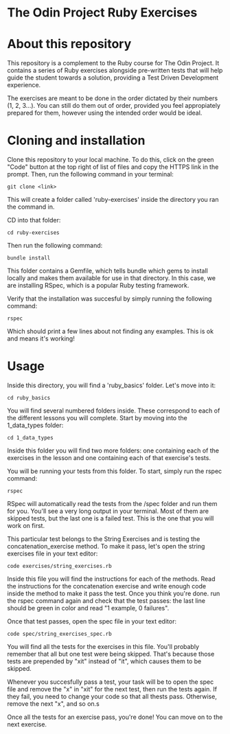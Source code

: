 # The Odin Project Ruby Exercises

# About this repository

This repository is a complement to the Ruby course for The Odin Project. It contains a series of Ruby exercises alongside pre-written tests that will help guide the student towards a solution, providing a Test Driven Development experience.

The exercises are meant to be done in the order dictated by their numbers (1, 2, 3...). You can still do them out of order, provided you feel appropiately prepared for them, however using the intended order would be ideal.

# Cloning and installation

Clone this repository to your local machine. To do this, click on the green "Code" button at the top right of list of files and copy the HTTPS link in the prompt. Then, run the following command in your terminal:

    git clone <link>

This will create a folder called 'ruby-exercises' inside the directory you ran the command in.

CD into that folder:

    cd ruby-exercises

Then run the following command:

    bundle install

This folder contains a Gemfile, which tells bundle which gems to install locally and makes them available for use in that directory. In this case, we are installing RSpec, which is a popular Ruby testing framework.

Verify that the installation was succesful by simply running the following command:

    rspec

Which should print a few lines about not finding any examples. This is ok and means it's working!

# Usage

Inside this directory, you will find a 'ruby\_basics' folder. Let's move into it:

    cd ruby_basics

You will find several numbered folders inside. These correspond to each of the different lessons you will complete. Start by moving into the 1\_data\_types folder:

    cd 1_data_types

Inside this folder you will find two more folders: one containing each of the exercises in the lesson and one containing each of that exercise's tests. 

You will be running your tests from this folder. To start, simply run the rspec command:

    rspec

RSpec will automatically read the tests from the /spec folder and run them for you. You'll see a very long output in your terminal. Most of them are skipped tests, but the last one is a failed test. This is the one that you will work on first.

This particular test belongs to the String Exercises and is testing the concatenation\_exercise method. To make it pass, let's open the string exercises file in your text editor:

    code exercises/string_exercises.rb

Inside this file you will find the instructions for each of the methods. Read the instructions for the concatenation exercise and write enough code inside the method to make it pass the test. Once you think you're done. run the rspec command again and check that the test passes: the last line should be green in color and read "1 example, 0 failures".

Once that test passes, open the spec file in your text editor:

    code spec/string_exercises_spec.rb

You will find all the tests for the exercises in this file. You'll probably remember that all but one test were being skipped. That's because those tests are prepended by "xit" instead of "it", which causes them to be skipped.

Whenever you succesfully pass a test, your task will be to open the spec file and remove the "x" in "xit" for the next test, then run the tests again. If they fail, you need to change your code so that all thests pass. Otherwise, remove the next "x", and so on.s

Once all the tests for an exercise pass, you're done! You can move on to the next exercise. 
